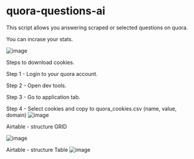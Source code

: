 # quora-questions-ai

This script allows you answering scraped or selected questions on quora.

You can incrase your stats.

![image](https://user-images.githubusercontent.com/119913547/221841678-980078e9-688a-4722-b83e-0308ede2770c.png)

Steps to download cookies.

Step 1 - Login to your quora account.

Step 2 - Open dev tools.

Step 3 - Go to application tab.

Step 4 - Select cookies and copy to quora_cookies.csv (name, value, domain)
![image](https://user-images.githubusercontent.com/119913547/221842470-f05c19ba-6151-4f03-8f34-58a1006d21a4.png)


Airtable - structure GRID

![image](https://user-images.githubusercontent.com/119913547/222106371-e14bf29d-f060-4022-900e-c9b81b0bf36f.png)

Airtable - structure Table
![image](https://user-images.githubusercontent.com/119913547/222106610-a9e22503-cd30-42a0-9e77-f19ae55625e3.png)




